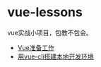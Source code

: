 # vue-lessons
vue实战小项目，包教不包会。

- [Vue准备工作](https://github.com/Pearyman/vue-lessons/issues/1)
- [用vue-cli搭建本地开发环境](https://github.com/Pearyman/vue-lessons/issues/3)
